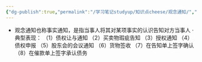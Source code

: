 ```yaml
---
{"dg-publish":true,"permalink":"/学习笔记studyup/知识点cheese/观念通知/","dgPassFrontmatter":true,"created":"2024-07-14T19:09:11.480+08:00","updated":"2024-09-11T12:07:04.178+08:00"}
---
```


- 观念通知也称事实通知，是指当事人将其对某项事实的认识告知对方当事人
·典型表现：
（1）债权让与通知
（2）买卖物瑕疵告知
（3）授权通知
（4）债权申报
（5）股东会的会议通知
（6）货物签收
（7）在告知单上签字确认
（8）在催款单上签字承认债务